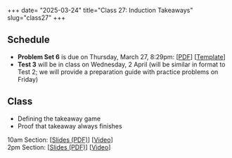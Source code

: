 +++
date= "2025-03-24"
title="Class 27: Induction Takeaways"
slug="class27"
+++

## Schedule

- **Problem Set 6** is due on Thursday, March 27, 8:29pm: [[PDF](/docs/ps6.pdf)] [[Template](https://www.overleaf.com/read/yjrqbnkbypmv#6bb8bc)]  
- **Test 3** will be in class on Wednesday, 2 April (will be similar in format to Test 2; we will provide a preparation guide with practice problems on Friday)

## Class

- Defining the takeaway game
- Proof that takeaway always finishes

10am Section: [[Slides (PDF)](https://www.dropbox.com/scl/fi/14heycweet1n96dk0nyjk/cs2120-class27-dave.pdf?rlkey=5nfpl0spxe5vsuljwy1m7dzd2&dl=0)] [[Video](https://uva.hosted.panopto.com/Panopto/Pages/Viewer.aspx?id=2d44b39e-6d90-4e9b-886c-b2aa00e68586)]  
2pm Section: [[Slides (PDF)](hhttps://virginia.box.com/s/lcggiuu938hfw1wg54p099zb6twnwsig)] [[Video](https://uva.hosted.panopto.com/Panopto/Pages/Viewer.aspx?id=af835e0a-2053-4bce-a12c-b2aa0128cc15)]


